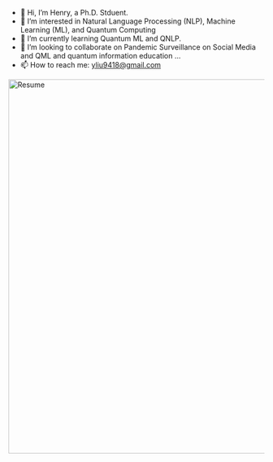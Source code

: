 - 👋 Hi, I’m Henry, a Ph.D. Stduent. 
- 👀 I’m interested in Natural Language Processing (NLP), Machine Learning (ML), and Quantum Computing
- 🌱 I’m currently learning Quantum ML and QNLP. 
- 💞️ I’m looking to collaborate on Pandemic Surveillance on Social Media and QML and quantum information education ...
- 📫 How to reach me: yliu9418@gmail.com

<img width="736" alt="Resume" src="https://user-images.githubusercontent.com/42554402/181040295-704f3f52-adc8-4150-b5e7-2be9f8f097f2.png">

<!---
yliu9418/yliu9418 is a ✨ special ✨ repository because its `README.md` (this file) appears on your GitHub profile.
You can click the Preview link to take a look at your changes.
--->
